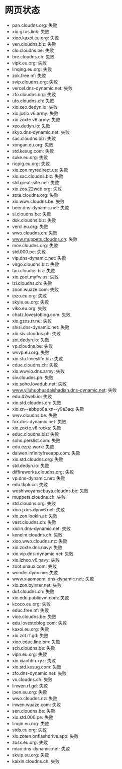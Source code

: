 # 网页状态
- pan.cloudns.org: 失败
- xio.gzos.link: 失败
- xioo.kaxoi.eu.org: 失败
- ven.cloudns.biz: 失败
- clo.cloudns.be: 失败
- bre.cloudns.ch: 失败
- vipk.eu.org: 失败
- linqing.eu.org: 失败
- zok.free.nf: 失败
- svip.cloudns.org: 失败
- vercel.dns-dynamic.net: 失败
- zfo.cloudns.org: 失败
- uto.cloudns.ch: 失败
- xio.xeo.dedyn.io: 失败
- xio.jxsio.v6.army: 失败
- xio.zoxte.v6.army: 失败
- xeo.dedyn.io: 失败
- skyo.dns-dynamic.net: 失败
- sac.cloudns.biz: 失败
- xongan.eu.org: 失败
- std.kesug.com: 失败
- suke.eu.org: 失败
- ricpig.eu.org: 失败
- xio.zon.myredirect.us: 失败
- xio.sac.cloudns.biz: 失败
- std.great-site.net: 失败
- xio.zos.22web.org: 失败
- zote.cloudns.org: 失败
- xio.wwv.cloudns.be: 失败
- beer.dns-dynamic.net: 失败
- si.cloudns.be: 失败
- dsk.cloudns.biz: 失败
- vercl.eu.org: 失败
- wwo.cloudns.ch: 失败
- www.muppets.cloudns.ch: 失败
- mov.cloudns.org: 失败
- std.000.pe: 失败
- vip.dns-dynamic.net: 失败
- virgo.cloudns.biz: 失败
- tau.cloudns.biz: 失败
- xio.zoot.myfw.us: 失败
- lzi.cloudns.ch: 失败
- zoon.wuaze.com: 失败
- ipzo.eu.org: 失败
- skyle.eu.org: 失败
- viko.eu.org: 失败
- chatz.lovestoblog.com: 失败
- xio.gzos.rr.nu: 失败
- shisi.dns-dynamic.net: 失败
- xio.siv.cloudns.ph: 失败
- zot.dedyn.io: 失败
- vp.cloudns.be: 失败
- wvvp.eu.org: 失败
- xio.stu.loveslife.biz: 失败
- cdue.cloudns.ch: 失败
- xio.wwvio.dns.army: 失败
- siv.cloudns.ph: 失败
- xio.soho.lovedub.net: 失败
- www.yiluhuohuadaishadian.dns-dynamic.net: 失败
- edu.42web.io: 失败
- xio.std.cloudns.ch: 失败
- xio.xn--ebbpo8a.xn--y9a3aq: 失败
- wwv.cloudns.be: 失败
- fox.dns-dynamic.net: 失败
- xio.zoxte.v6.rocks: 失败
- educ.cloudns.biz: 失败
- soho.perslist.com: 失败
- edu.ezpz.work: 失败
- daiwen.infinityfreeapp.com: 失败
- xio.std.cloudns.org: 失败
- std.dedyn.io: 失败
- diffireworks.cloudns.org: 失败
- vp.dns-dynamic.net: 失败
- edu.tkpk.cc: 失败
- woshiwoyansebuya.cloudns.be: 失败
- muppets.cloudns.ch: 失败
- std.cloudns.org: 失败
- xioo.jxios.dynv6.net: 失败
- xio.zon.lookin.at: 失败
- vast.cloudns.ch: 失败
- xiolin.dns-dynamic.net: 失败
- kenelm.cloudns.ch: 失败
- xioo.wwo.cloudns.nz: 失败
- xio.zoxte.dns.navy: 失败
- xio.vip.dns-dynamic.net: 失败
- xio.lzhoo.v6.navy: 失败
- zoot.unaux.com: 失败
- wonder.dynx.me: 失败
- www.xiaomaomi.dns-dynamic.net: 失败
- xio.zon.byinter.net: 失败
- duf.cloudns.ch: 失败
- xio.edu.publicvm.com: 失败
- kcoco.eu.org: 失败
- educ.free.nf: 失败
- vice.cloudns.be: 失败
- edu.lovestoblog.com: 失败
- kaxoi.eu.org: 失败
- xio.zot.rf.gd: 失败
- xioo.educ.line.pm: 失败
- sch.cloudns.be: 失败
- vipn.eu.org: 失败
- xio.xiaohhh.xyz: 失败
- xio.std.kesug.com: 失败
- zfo.dns-dynamic.net: 失败
- vx.cloudns.ch: 失败
- linwen.rf.gd: 失败
- ipen.eu.org: 失败
- wwo.cloudns.nz: 失败
- inwen.wuaze.com: 失败
- sen.cloudns.be: 失败
- xio.std.000.pe: 失败
- linqin.eu.org: 失败
- stds.eu.org: 失败
- xio.zoten.onflashdrive.app: 失败
- zosx.eu.org: 失败
- miao.dns-dynamic.net: 失败
- skvip.eu.org: 失败
- kaixin.cloudns.ch: 失败

